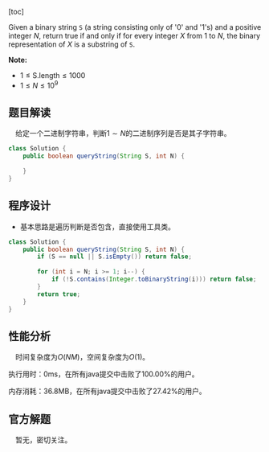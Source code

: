 [toc]

Given a binary string `S` (a string consisting only of '0' and '1's) and a positive integer $N$, return true if and only if for every integer $X$ from $1$ to $N$, the binary representation of $X$ is a substring of `S`.



**Note:**

* $1 \le \text{S.length} \le 1000$
* $1 \le N \le 10^9$



## 题目解读

&emsp;给定一个二进制字符串，判断$1 \sim N$的二进制序列是否是其子字符串。

```java
class Solution {
    public boolean queryString(String S, int N) {
        
    }
}
```

## 程序设计

* 基本思路是遍历判断是否包含，直接使用工具类。

```java
class Solution {
    public boolean queryString(String S, int N) {
        if (S == null || S.isEmpty()) return false;
        
        for (int i = N; i >= 1; i--) {
            if (!S.contains(Integer.toBinaryString(i))) return false;
        }
        return true;
    }
}
```

## 性能分析

&emsp;时间复杂度为$O(NM)$，空间复杂度为$O(1)$。

执行用时：0ms，在所有java提交中击败了100.00%的用户。

内存消耗：36.8MB，在所有java提交中击败了27.42%的用户。

## 官方解题

&emsp;暂无，密切关注。